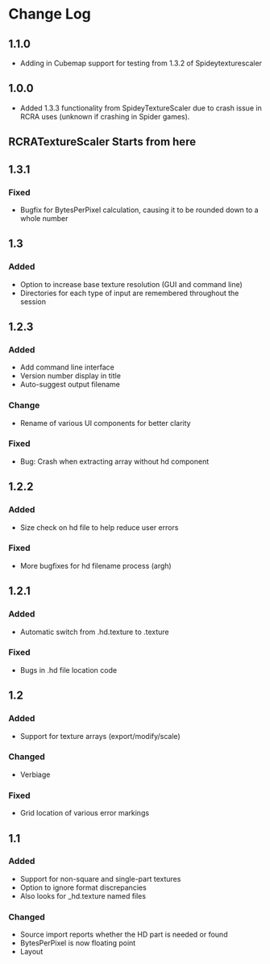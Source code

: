 ﻿# Change Log

## 1.1.0
- Adding in Cubemap support for testing from 1.3.2 of Spideytexturescaler

## 1.0.0
- Added 1.3.3 functionality from SpideyTextureScaler due to crash issue in RCRA uses (unknown if crashing in Spider games).

## RCRATextureScaler Starts from here

## 1.3.1

### Fixed
- Bugfix for BytesPerPixel calculation, causing it to be rounded down to a whole number

## 1.3

### Added
- Option to increase base texture resolution (GUI and command line)
- Directories for each type of input are remembered throughout the session

## 1.2.3

### Added
- Add command line interface
- Version number display in title
- Auto-suggest output filename

### Change
- Rename of various UI components for better clarity

### Fixed
- Bug: Crash when extracting array without hd component


## 1.2.2

### Added
- Size check on hd file to help reduce user errors

### Fixed
- More bugfixes for hd filename process (argh)

## 1.2.1

### Added
- Automatic switch from .hd.texture to .texture

### Fixed
- Bugs in .hd file location code

## 1.2

### Added
- Support for texture arrays (export/modify/scale)

### Changed
- Verbiage

### Fixed
- Grid location of various error markings


## 1.1

### Added
- Support for non-square and single-part textures
- Option to ignore format discrepancies
- Also looks for _hd.texture named files

### Changed
- Source import reports whether the HD part is needed or found
- BytesPerPixel is now floating point
- Layout

